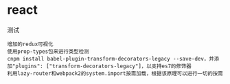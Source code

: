 # react
测试

    增加的redux可视化
    使用prop-types包来进行类型检测
    cnpm install babel-plugin-transform-decorators-legacy --save-dev，并添加"plugins": ["transform-decorators-legacy"]，以支持es7的修饰器
    利用lazy-router和webpack2的system.import按需加载，根据该原理可以进行一切的按需
